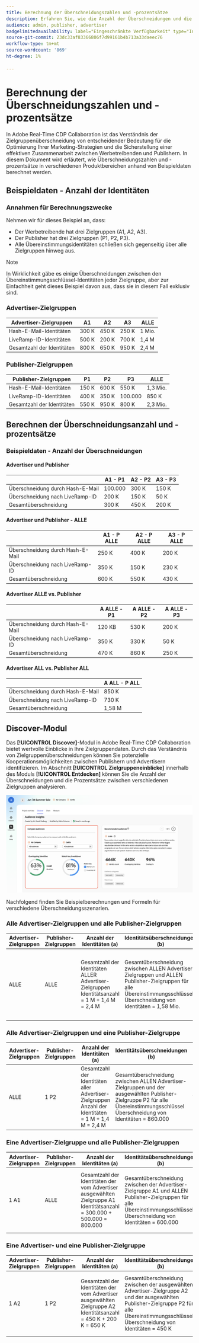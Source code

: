 ```yaml
---
title: Berechnung der Überschneidungszahlen und -prozentsätze
description: Erfahren Sie, wie die Anzahl der Überschneidungen und die Prozentsätze in verschiedenen Bereichen von Adobe Real-Time CDP Collaboration berechnet werden
audience: admin, publisher, advertiser
badgelimitedavailability: label="Eingeschränkte Verfügbarkeit" type="Informative" url="https://helpx.adobe.com/de/legal/product-descriptions/real-time-customer-data-platform-collaboration.html newtab=true"
source-git-commit: 23dc33af83366806f7d99161b4b713a33daeec76
workflow-type: tm+mt
source-wordcount: '869'
ht-degree: 1%

---
```



# Berechnung der Überschneidungszahlen und -prozentsätze

In Adobe Real-Time CDP Collaboration ist das Verständnis der Zielgruppenüberschneidung von entscheidender Bedeutung für die Optimierung Ihrer Marketing-Strategien und die Sicherstellung einer effektiven Zusammenarbeit zwischen Werbetreibenden und Publishern. In diesem Dokument wird erläutert, wie Überschneidungszahlen und -prozentsätze in verschiedenen Produktbereichen anhand von Beispieldaten berechnet werden.

## Beispieldaten - Anzahl der Identitäten

### Annahmen für Berechnungszwecke

Nehmen wir für dieses Beispiel an, dass:

* Der Werbetreibende hat drei Zielgruppen (A1, A2, A3).
* Der Publisher hat drei Zielgruppen (P1, P2, P3).
* Alle Übereinstimmungsidentitäten schließen sich gegenseitig über alle Zielgruppen hinweg aus.

>[!NOTE]
>
>In Wirklichkeit gäbe es einige Überschneidungen zwischen den Übereinstimmungsschlüssel-Identitäten jeder Zielgruppe, aber zur Einfachheit geht dieses Beispiel davon aus, dass sie in diesem Fall exklusiv sind.

### Advertiser-Zielgruppen

| Advertiser-Zielgruppen | A1 | A2 | A3 | ALLE |
|----------------------|------|------|------|------|
| Hash-E-Mail-Identitäten | 300 K | 450 K | 250 K | 1 Mio. |
| LiveRamp-ID-Identitäten | 500 K | 200 K | 700 K | 1,4 M |
| Gesamtzahl der Identitäten | 800 K | 650 K | 950 K | 2,4 M |

### Publisher-Zielgruppen

| Publisher-Zielgruppen | P1 | P2 | P3 | ALLE |
|---------------------|------|------|------|------|
| Hash-E-Mail-Identitäten | 150 K | 600 K | 550 K | 1,3 Mio. |
| LiveRamp-ID-Identitäten | 400 K | 350 K | 100.000 | 850 K |
| Gesamtzahl der Identitäten | 550 K | 950 K | 800 K | 2,3 Mio. |

## Berechnen der Überschneidungsanzahl und -prozentsätze

### Beispieldaten - Anzahl der Überschneidungen

#### Advertiser und Publisher

|                     | A1 - P1 | A2 - P2 | A3 - P3 |
|---------------------|---------|---------|---------|
| Überschneidung durch Hash-E-Mail | 100.000 | 300 K | 150 K |
| Überschneidung nach LiveRamp-ID | 200 K | 150 K | 50 K |
| Gesamtüberschneidung | 300 K | 450 K | 200 K |

#### Advertiser und Publisher - ALLE

|                     | A1 - P ALLE | A2 - P ALLE | A3 - P ALLE |
|---------------------|------------|------------|------------|
| Überschneidung durch Hash-E-Mail | 250 K | 400 K | 200 K |
| Überschneidung nach LiveRamp-ID | 350 K | 150 K | 230 K |
| Gesamtüberschneidung | 600 K | 550 K | 430 K |

#### Advertiser ALLE vs. Publisher

|                     | A ALLE - P1 | A ALLE - P2 | A ALLE - P3 |
|---------------------|------------|------------|------------|
| Überschneidung durch Hash-E-Mail | 120 KB | 530 K | 200 K |
| Überschneidung nach LiveRamp-ID | 350 K | 330 K | 50 K |
| Gesamtüberschneidung | 470 K | 860 K | 250 K |

#### Advertiser ALL vs. Publisher ALL

|                     | A ALL - P ALL |
|---------------------|---------------|
| Überschneidung durch Hash-E-Mail | 850 K |
| Überschneidung nach LiveRamp-ID | 730 K |
| Gesamtüberschneidung | 1,58 M |

## Discover-Modul

Das **[!UICONTROL Discover]**-Modul in Adobe Real-Time CDP Collaboration bietet wertvolle Einblicke in Ihre Zielgruppendaten. Durch das Verständnis von Zielgruppenüberschneidungen können Sie potenzielle Kooperationsmöglichkeiten zwischen Publishern und Advertisern identifizieren. Im Abschnitt **[!UICONTROL Zielgruppeneinblicke]** innerhalb des Moduls **[!UICONTROL Entdecken]** können Sie die Anzahl der Überschneidungen und die Prozentsätze zwischen verschiedenen Zielgruppen analysieren.

![Das Discover-Modul des Collaboration-Workflows.](/help/assets/reference/overlap-calculations/discover-module-overlap-calculations.png)

Nachfolgend finden Sie Beispielberechnungen und Formeln für verschiedene Überschneidungsszenarien.

### Alle Advertiser-Zielgruppen und alle Publisher-Zielgruppen

| Advertiser-Zielgruppen | Publisher-Zielgruppen | Anzahl der Identitäten (a) | Identitätsüberschneidungen (b) | Überschneidungsprozentsatz | Aufschlüsselung des Übereinstimmungsschlüssels | Aufschlüsselung Schlüssel der Übereinstimmung % |
|----------------------|---------------------|--------------------|----------------------------|-----------------|---------------------|-----------------------|
| ALLE | ALLE | Gesamtzahl der Identitäten ALLER Advertiser-Zielgruppen <br> Identitätsanzahl = 1 M + 1,4 M = 2,4 M | Gesamtüberschneidung zwischen ALLEN Advertiser-Zielgruppen und ALLEN Publisher-Zielgruppen für alle Übereinstimmungsschlüssel <br> Überschneidung von Identitäten = 1,58 Mio. | Prozentsatz der sich überschneidenden Identitäten über die gesamte Identitätsanzahl ALLER Advertiser-Zielgruppen <br> Überschneidung % = (B / A) * 100 = (1,58 M / 2,4 M) * 100 = 65,83 % <br> Überschneidung Prozent = 65,83 % | Überschneidende Identitäten pro Übereinstimmungsschlüssel <br> Überschneidung durch Hash-E-Mail = 850.000 <br> Überschneidung durch LiveRamp-ID = 730.000 | Prozentsatz der Überschneidung der Übereinstimmungsschlüssel gegenüber der gesamten Identitätsüberschneidung <br> Übereinstimmungsschlüssel % für Hash-E-Mail = (850K / 1,58M) * 100 = 53,8 % <br> für Liveramp-ID = (730K / 1,58M) * 100 = 46,2 % |

### Alle Advertiser-Zielgruppen und eine Publisher-Zielgruppe

| Advertiser-Zielgruppen | Publisher-Zielgruppen | Anzahl der Identitäten (a) | Identitätsüberschneidungen (b) | Überschneidungsprozentsatz | Aufschlüsselung des Übereinstimmungsschlüssels | Aufschlüsselung Schlüssel der Übereinstimmung % |
|----------------------|---------------------|--------------------|----------------------------|-----------------|---------------------|-----------------------|
| ALLE | 1 P2 | Gesamtzahl der Identitäten aller Advertiser-Zielgruppen <br> Anzahl der Identitäten = 1 M + 1,4 M = 2,4 M | Gesamtüberschneidung zwischen ALLEN Advertiser-Zielgruppen und der ausgewählten Publisher-Zielgruppe P2 für alle Übereinstimmungsschlüssel <br> Überschneidung von Identitäten = 860.000 | Prozentsatz der sich überschneidenden Identitäten über die gesamte Identitätsanzahl ALLER Advertiser-Zielgruppen <br> Überschneidung % = (B / A) * 100 = (860 K / 2,4 M) * 100 = 35,83 % <br> Überschneidung Prozent = 35,83 % | Überschneidende Identitäten pro Übereinstimmungsschlüssel <br> Überschneidung durch Hash-E-Mail = 530.000 <br> Überschneidung durch LiveRamp-ID = 330.000 | Prozentsatz der Überschneidung des Übereinstimmungsschlüssels gegenüber der gesamten Identitätsüberschneidung <br> Übereinstimmungsschlüssel % für Hash-E-Mail = (530K / 860K) * 100 = 61,62 % <br> für LiveRamp-ID = (330K / 860K) * 100 = 38,38 % |

### Eine Advertiser-Zielgruppe und alle Publisher-Zielgruppen

| Advertiser-Zielgruppen | Publisher-Zielgruppen | Anzahl der Identitäten (a) | Identitätsüberschneidungen (b) | Überschneidungsprozentsatz | Aufschlüsselung des Übereinstimmungsschlüssels | Aufschlüsselung Schlüssel der Übereinstimmung % |
|----------------------|---------------------|--------------------|----------------------------|-----------------|---------------------|-----------------------|
| 1 A1 | ALLE | Gesamtzahl der Identitäten der vom Advertiser ausgewählten Zielgruppe A1 <br> Identitätsanzahl = 300.000 + 500.000 = 800.000 | Gesamtüberschneidung zwischen der Advertiser-Zielgruppe A1 und ALLEN Publisher-Zielgruppen für alle Übereinstimmungsschlüssel <br> Überschneidung von Identitäten = 600.000 | Prozentsatz der sich überschneidenden Identitäten über die Identitätsanzahl der vom Advertiser ausgewählten Zielgruppe (A1) <br> Überschneidung % = (B / A) * 100 = (600 K / 800 K) * 100 = 75 % <br> Überschneidung Prozent = 75 % | Überschneidende Identitäten pro Übereinstimmungsschlüssel <br> Überschneidung durch Hash-E-Mail = 250.000 <br> Überschneidung durch LiveRamp-ID = 350.000 | Prozentsatz der Überschneidung des Übereinstimmungsschlüssels gegenüber der gesamten Identitätsüberschneidung <br> Übereinstimmungsschlüssel % für Hash-E-Mail = (250K / 600K) * 100 = 41,67 % <br> für LiveRamp-ID = (350K / 600K) * 100 = 58,33 % |

### Eine Advertiser- und eine Publisher-Zielgruppe

| Advertiser-Zielgruppen | Publisher-Zielgruppen | Anzahl der Identitäten (a) | Identitätsüberschneidungen (b) | Überschneidungsprozentsatz | Aufschlüsselung des Übereinstimmungsschlüssels | Aufschlüsselung Schlüssel der Übereinstimmung % |
|----------------------|---------------------|--------------------|----------------------------|-----------------|---------------------|-----------------------|
| 1 A2 | 1 P2 | Gesamtzahl der Identitäten der vom Advertiser ausgewählten Zielgruppe A2 <br> Identitätsanzahl = 450 K + 200 K = 650 K | Gesamtüberschneidung zwischen der ausgewählten Advertiser-Zielgruppe A2 und der ausgewählten Publisher-Zielgruppe P2 für alle Übereinstimmungsschlüssel <br> Überschneidung von Identitäten = 450 K | Prozentsatz der sich überschneidenden Identitäten über die Identitätsanzahl meiner ausgewählten Zielgruppe (A2) <br> Überschneidung % = (B / A) * 100 = (450K / 650K) * 100 = 69,23 % <br> Überschneidung Prozent = 69,23 % | Überschneidende Identitäten pro Übereinstimmungsschlüssel <br> Überschneidung durch Hash-E-Mail = 300.000 <br> Überschneidung durch LiveRamp-ID = 150.000 | Prozentsatz der Überschneidung des Übereinstimmungsschlüssels gegenüber der gesamten Identitätsüberschneidung <br> Übereinstimmungsschlüssel % für Hash-E-Mail = (300K / 450K) * 100 = 66,67 % <br> für LiveRamp-ID = (150K / 450K) * 100 = 33,33 % |
